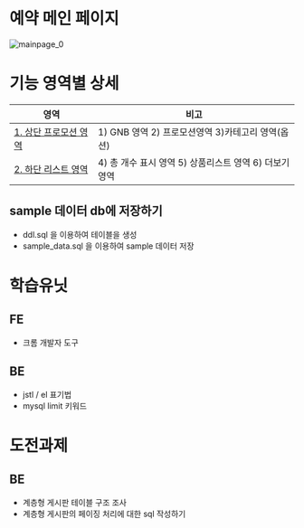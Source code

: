 # 예약 메인 페이지
![mainpage_0](https://cloud.githubusercontent.com/assets/26952763/26786675/59b808ca-4a42-11e7-9166-cdc7846256b9.png)

# 기능 영역별 상세
영역 |  비고
---- |  ----
[1. 상단 프로모션 영역](/task/상단_프로모션_영역.md) | 1) GNB 영역 2) 프로모션영역  3)카테고리 영역(옵션)
[2. 하단 리스트 영역](/task/하단_리스트_영역.md)  |  4) 총 개수 표시 영역 5) 상품리스트 영역  6) 더보기 영역

## sample 데이터 db에 저장하기
- ddl.sql 을 이용하여 테이블을 생성
- sample_data.sql 을 이용하여 sample 데이터 저장

# 학습유닛

## FE
- 크롬 개발자 도구

## BE
- jstl / el 표기법
- mysql limit 키워드

# 도전과제

## BE
- 계층형 게시판 테이블 구조 조사
- 계층형 게시판의 페이징 처리에 대한 sql 작성하기


